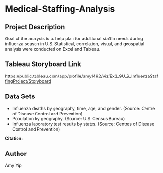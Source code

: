 # Medical-Staffing-Analysis
## Project Description
Goal of the analysis is to help plan for additional staffin needs during influenza season in U.S. Statistical, correlation, visual, and geospatial analysis were conducted on Excel and Tableau.

## Tableau Storyboard Link
https://public.tableau.com/app/profile/amy1492/viz/Ex2_9U_S_InfluenzaStaffingProject/Storyboard

## Data Sets
* Influenza deaths by geography, time, age, and gender. (Source: Centre of Disease Control and Prevention)
* Population by geography. (Source: U.S. Census Bureau)
* Influenza laboratory test results by states. (Source: Centres of Disease Control and Prevention)

**Citation:** 

## Author
Amy Yip
